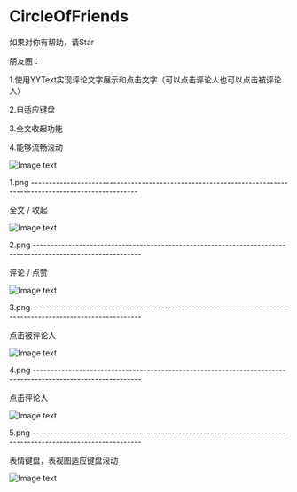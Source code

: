 # CircleOfFriends

如果对你有帮助，请Star


朋友圈：

1.使用YYText实现评论文字展示和点击文字（可以点击评论人也可以点击被评论人）

2.自适应键盘

3.全文收起功能

4.能够流畅滚动



![Image text](https://github.com/Y1991/CircleOfFriends/blob/master/github_img/2018-05-14%2000_31_09.gif)





1.png ------------------------------------------------------------------------------------------------------------

全文 / 收起

![Image text](https://github.com/Y1991/CircleOfFriends/blob/master/github_img/1.png)





2.png ------------------------------------------------------------------------------------------------------------

评论 / 点赞

![Image text](https://github.com/Y1991/CircleOfFriends/blob/master/github_img/2.png)





3.png ------------------------------------------------------------------------------------------------------------

点击被评论人

![Image text](https://github.com/Y1991/CircleOfFriends/blob/master/github_img/3.png)





4.png ------------------------------------------------------------------------------------------------------------

点击评论人

![Image text](https://github.com/Y1991/CircleOfFriends/blob/master/github_img/4.png)





5.png ------------------------------------------------------------------------------------------------------------

表情键盘，表视图适应键盘滚动

![Image text](https://github.com/Y1991/CircleOfFriends/blob/master/github_img/5.png)















